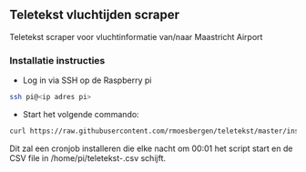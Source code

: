 ## Teletekst vluchtijden scraper
Teletekst scraper voor vluchtinformatie van/naar Maastricht Airport

### Installatie instructies

- Log in via SSH op de Raspberry pi
```bash
ssh pi@<ip adres pi>
```
- Start het volgende commando:
```bash
curl https://raw.githubusercontent.com/rmoesbergen/teletekst/master/install.sh | bash
```

Dit zal een cronjob installeren die elke nacht om 00:01 het script start en de CSV file in /home/pi/teletekst-<maand>.csv schijft.
